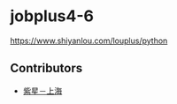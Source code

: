 # jobplus4-6
https://www.shiyanlou.com/louplus/python
## Contributors
* [紫星－上海](https://github.com/zycui-001/jobplus4-6)
